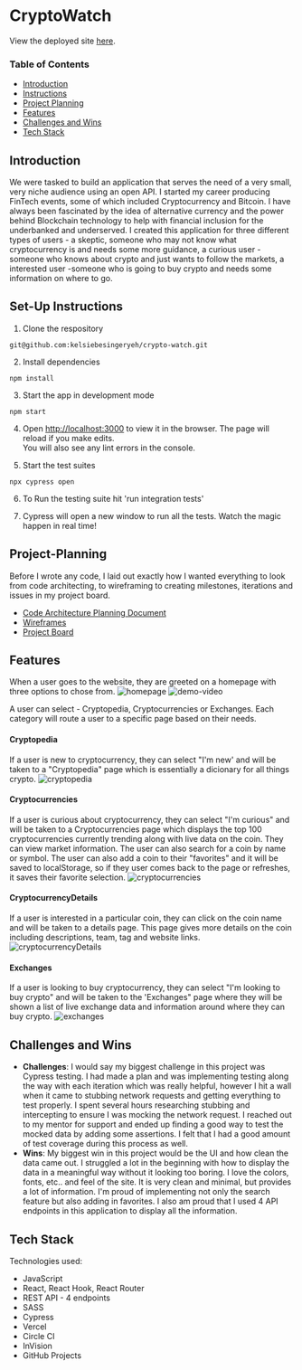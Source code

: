# CryptoWatch

View the deployed site [here](https://crypto-watch-alpha.vercel.app/).

### Table of Contents
- [Introduction](#introduction)
- [Instructions](#set-up-instructions)
- [Project Planning](#project-planning)
- [Features](#features)
- [Challenges and Wins](#challenges-and-wins)
- [Tech Stack](#tech-stack)

## Introduction
We were tasked to build an application that serves the need of a very small, very niche audience using an open API. I started my career producing FinTech events, some of which included Cryptocurrency and Bitcoin. I have always been fascinated by the idea of alternative currency and the power behind Blockchain technology to help with financial inclusion for the underbanked and underserved. I created this application for three different types of users - a skeptic, someone who may not know what cryptocurrency is and needs some more guidance, a curious user - someone who knows about crypto and just wants to follow the markets, a interested user -someone who is going to buy crypto and needs some information on where to go.

## Set-Up Instructions
1. Clone the respository

```git@github.com:kelsiebesingeryeh/crypto-watch.git```

2. Install dependencies

```npm install```

3. Start the app in development mode

```npm start```

4. Open [http://localhost:3000](http://localhost:3000) to view it in the browser.
The page will reload if you make edits.\
You will also see any lint errors in the console.

5. Start the test suites

```npx cypress open```

6. To Run the testing suite hit 'run integration tests'

7. Cypress will open a new window to run all the tests. Watch the magic happen in real time!

## Project-Planning
Before I wrote any code, I laid out exactly how I wanted everything to look from code architecting, to wireframing to creating milestones, iterations and issues in my project board.
- [Code Architecture Planning Document](https://docs.google.com/spreadsheets/d/1SW2n_IZGMDNepVv4uPsDmclpP6XuVnBtv2_5lyqu8-0/edit?usp=sharing)
- [Wireframes](https://kelsielbesinger81110.invisionapp.com/freehand/cryptopedia-XyQLeHM2u)
- [Project Board](https://github.com/kelsiebesingeryeh/crypto-watch/projects/1)

## Features
When a user goes to the website, they are greeted on a homepage with three options to chose from.
![homepage](https://i.imgur.com/1k9T6bw.png)
![demo-video](https://media.giphy.com/media/fB7DjuTJerp03OYMJo/giphy.gif)

A user can select - Cryptopedia, Cryptocurrencies or Exchanges. Each category will route a user to a specific page based on their needs.

#### Cryptopedia
If a user is new to cryptocurrency, they can select "I'm new' and will be taken to a "Cryptopedia" page which is essentially a dicionary for all things crypto.
![cryptopedia](https://i.imgur.com/plTByvj.png)

#### Cryptocurrencies
If a user is curious about cryptocurrency, they can select "I'm curious" and will be taken to a Cryptocurrencies page which displays the top 100 cryptocurrencies currently trending along with live data on the coin. They can view market information. The user can also search for a coin by name or symbol. The user can also add a coin to their "favorites" and it will be saved to localStorage, so if they user comes back to the page or refreshes, it saves their favorite selection.
![cryptocurrencies](https://i.imgur.com/e92XMd4.png)

#### CryptocurrencyDetails
If a user is interested in a particular coin, they can click on the coin name and will be taken to a details page. This page gives more details on the coin including descriptions, team, tag and website links.
![cryptocurrencyDetails](https://i.imgur.com/CF3gQwZ.png)

#### Exchanges
If a user is looking to buy cryptocurrency, they can select "I'm looking to buy crypto" and will be taken to the 'Exchanges" page where they will be shown a list of live exchange data and information around where they can buy crypto.
![exchanges](https://i.imgur.com/le1Pv4y.png)


## Challenges and Wins
* **Challenges**: I would say my biggest challenge in this project was Cypress testing. I had made a plan and was implementing testing along the way with each iteration which was really helpful, however I hit a wall when it came to stubbing network requests and getting everything to test properly. I spent several hours researching stubbing and intercepting to ensure I was mocking the network request. I reached out to my mentor for support and ended up finding a good way to test the mocked data by adding some assertions. I felt that I had a good amount of test coverage during this process as well.
* **Wins**: My biggest win in this project would be the UI and how clean the data came out. I struggled a lot in the beginning with how to display the data in a meaningful way without it looking too boring. I love the colors, fonts, etc.. and feel of the site. It is very clean and minimal, but provides a lot of information. I'm proud of implementing not only the search feature but also adding in favorites. I also am proud that I used 4 API endpoints in this application to display all the information.  

## Tech Stack
Technologies used: 
* JavaScript
* React, React Hook, React Router
* REST API - 4 endpoints
* SASS
* Cypress
* Vercel
* Circle CI
* InVision
* GitHub Projects

